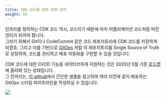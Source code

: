 ```yaml
---
title: CDK 코드를 위한 버전 관리
weight: 53
---
```


인프라를 정의하는 CDK 코드 역시, 코드이기 때문에 마치 어플리케이션 코드처럼 버전 관리가 되어야 합니다.  
그러기 위해서 Git이나 CodeCommit 같은 코드 레포지토리에 CDK 코드를 저장하게 되겠죠.
그리고 이를 기반으로 [GitOps](https://www.weave.works/technologies/gitops/) 처럼 이 레포지토리를 Single Source of Truth 로 상정하여, 코드를 관리하고 배포 자동화를 구현할 수 있을 것입니다.

CDK 코드에 대한 CI/CD 기능을 네이티브하게 지원하는 것은 2020년 5월 기준 [로드맵](https://github.com/orgs/aws/projects/7#card-28147397)에 올라와 있는 상태입니다.  
그 전까지는, [이 github](https://github.com/yjw113080/aws-cdk-multi-region-cicd)에서 간단한 샘플을 참고하여 여러 리전에 같이 배포하는 GitOps 스타일 파이프라인을 작성하실 수 있습니다.

![](/images/70-appendix/cdk-pipeline.svg)


